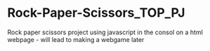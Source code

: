 # Rock-Paper-Scissors_TOP_PJ
Rock paper scissors project using javascript in the consol on a html webpage - will lead to making a webgame later
